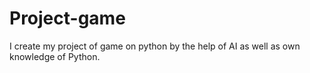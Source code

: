 # Project-game
I create my project of game on python by the help of AI as well as own knowledge of Python.
